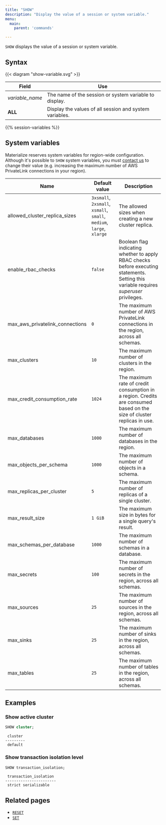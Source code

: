 ```yaml
---
title: "SHOW"
description: "Display the value of a session or system variable."
menu:
  main:
    parent: 'commands'

---
```


`SHOW` displays the value of a session or system variable.

## Syntax

{{< diagram "show-variable.svg" >}}

Field                  | Use
-----------------------|-----
_variable&lowbar;name_ | The name of the session or system variable to display.
**ALL**                | Display the values of all session and system variables.

{{% session-variables %}}

## System variables

Materialize reserves system variables for region-wide configuration. Although it's possible to `SHOW` system variables, you must [contact us](https://materialize.com/contact/) to change their value (e.g. increasing the maximum number of AWS PrivateLink connections in your region).

Name                                        | Default value                                                         | Description                                                                                                                              |
--------------------------------------------|-----------------------------------------------------------------------|------------------------------------------------------------------------------------------------------------------------------------------|
allowed_cluster_replica_sizes               | `3xsmall`, `2xsmall`, `xsmall`, `small`, `medium`, `large`, `xlarge`  | The allowed sizes when creating a new cluster replica.                                                                                   
enable_rbac_checks                          | `false`                                                               | Boolean flag indicating whether to apply RBAC checks before executing statements. Setting this variable requires _superuser_ privileges. 
max_aws_privatelink_connections             | `0`                                                                   | The maximum number of AWS PrivateLink connections in the region, across all schemas.                                                     
max_clusters                                | `10`                                                                  | The maximum number of clusters in the region.                                                                                            
max_credit_consumption_rate                 | `1024`                                                                | The maximum rate of credit consumption in a region. Credits are consumed based on the size of cluster replicas in use.           
max_databases                               | `1000`                                                                | The maximum number of databases in the region.                                                                                           
max_objects_per_schema                      | `1000`                                                                | The maximum number of objects in a schema.                                                                                               
max_replicas_per_cluster                    | `5`                                                                   | The maximum number of replicas of a single cluster.                                                                                      
max_result_size                             | `1 GiB`                                                               | The maximum size in bytes for a single query's result.                                                                                   
max_schemas_per_database                    | `1000`                                                                | The maximum number of schemas in a database.                                                                                             
max_secrets                                 | `100`                                                                 | The maximum number of secrets in the region, across all schemas.                                                                         
max_sources                                 | `25`                                                                  | The maximum number of sources in the region, across all schemas.                                                                         
max_sinks                                   | `25`                                                                  | The maximum number of sinks in the region, across all schemas.                                                                           
max_tables                                  | `25`                                                                  | The maximum number of tables in the region, across all schemas.                                                                          

## Examples

### Show active cluster

```sql
SHOW cluster;
```
```
 cluster
---------
 default
```

### Show transaction isolation level

```sql
SHOW transaction_isolation;
```
```
 transaction_isolation
-----------------------
 strict serializable
```

## Related pages

- [`RESET`](../reset)
- [`SET`](../set)
